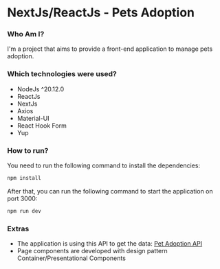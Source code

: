 # NextJs/ReactJs - Pets Adoption

### Who Am I?

I'm a project that aims to provide a front-end application to manage pets adoption.

### Which technologies were used?

- NodeJs ^20.12.0
- ReactJs
- NextJs
- Axios
- Material-UI
- React Hook Form
- Yup

### How to run?

You need to run the following command to install the dependencies:

```bash
npm install
```

After that, you can run the following command to start the application on port 3000:

```bash
npm run dev
```

### Extras

- The application is using this API to get the
  data: [Pet Adoption API](https://github.com/joao-antonio-gomes/adopets-api)
- Page components are developed with design pattern Container/Presentational Components

